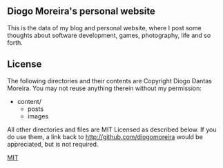 ## Diogo Moreira's personal website

This is the data of my blog and personal website, where I post some thoughts
about software development, games, photography, life and so forth.

## License

The following directories and their contents are Copyright Diogo Dantas Moreira.
You may not reuse anything therein without my permission:

- content/
  - posts
  - images

All other directories and files are MIT Licensed as described below. If you do
use them, a link back to http://github.com/diogomoreira would be appreciated,
but is not required.

[MIT](https://choosealicense.com/licenses/mit/)
